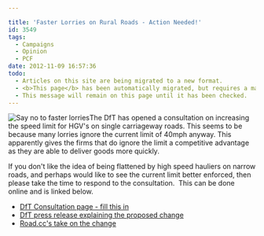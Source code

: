 ```yaml
---

title: 'Faster Lorries on Rural Roads - Action Needed!'
id: 3549
tags:
  - Campaigns
  - Opinion
  - PCF
date: 2012-11-09 16:57:36
todo:
  - Articles on this site are being migrated to a new format.
  - <b>This page</b> has been automatically migrated, but requires a manual check-&amp;-tune to ensure the format and links all work as expected.
  - This message will remain on this page until it has been checked.
---
```


![Say no to faster lorries](http://www.pompeybug.co.uk/wp-content/uploads/2012/11/2206492974_ed2e28cb90-300x225.jpg "Say no to faster lorries")The DfT has opened a consultation on increasing the speed limit for HGV's on single carriageway roads. This seems to be because many lorries ignore the current limit of 40mph anyway. This apparently gives the firms that do ignore the limit a competitive advantage as they are able to deliver goods more quickly.

If you don't like the idea of being flattened by high speed hauliers on narrow roads, and perhaps would like to see the current limit better enforced, then please take the time to respond to the consultation.  This can be done online and is linked below.

*   [DfT Consultation page - fill this in](http://www.dft.gov.uk/consultations/dft-2012-34/)
*   [DfT press release explaining the proposed change](http://www.dft.gov.uk/news/press-releases/dft-press-20121109a)
*   [Road.cc's take on the change](http://road.cc/content/news/70124-seven-ten-lorries-break-speed-limit-single-carriageway-roads-so-dft-plans-let)